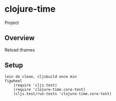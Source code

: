 # clojure-time

Project

## Overview

Reload iframes

## Setup

    lein do clean, cljsbuild once min
    figwheel
        (require 'cljs.test)
        (require 'clojure-time.core-test)
        (cljs.test/run-tests 'clojure-time.core-test)
    